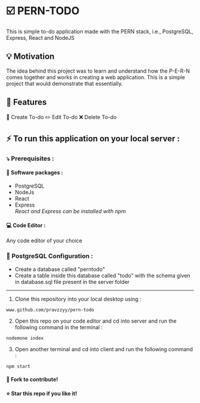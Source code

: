 # :ballot_box_with_check: PERN-TODO

This is simple to-do application made with the PERN stack, i.e., PostgreSQL, Express, React and NodeJS


## :bulb: Motivation

 The idea behind this project was to learn and understand how the P-E-R-N comes together and works in creating a web application. This is a simple project that would demonstrate that essentially. 
 
 
 ## :wrench: Features
 
   :pushpin: Create To-do
   :pencil2:    Edit To-do
   :x:    Delete To-do

## :zap: To run this application on your local server : 
### :arrow_heading_down: Prerequisites :
#### :triangular_flag_on_post: Software packages :
- PostgreSQL 
- NodeJs 
- React 
- Express       
_React and Express can be installed with npm_
#### :computer: Code Editor :
Any code editor of your choice 
### :open_file_folder: PostgreSQL Configuration :
- Create a database called "perntodo"
- Create a table inside this database called "todo" with the schema given in database.sql file present in the server folder

---

1. Clone this repository into your local desktop using :  
``` 
www.github.com/pravzzyy/pern-todo
```
2. Open this repo on your code editor and cd into server and run the following command in the terminal :
```
nodemone index
```
3. Open another terminal and cd into client and run the following command :
```
npm start
```
#### :fork_and_knife: Fork to contribute!  
#### :star: Star this repo if you like it!
